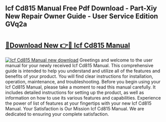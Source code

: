 ## Icf Cd815 Manual Free Pdf Download - Part-Xiy New Repair Owner Guide - User Service Edition GVq2a

# <h2><a href="http://bc27470.oget.top/?id=Icf+Cd815+Manual">🔗Download New 👉🔴 Icf Cd815 Manual</a></h2>

[![Icf Cd815 Manual new download](https://i.imgur.com/5g1atiW.png)](http://bc27470.oget.top/?id=Icf+Cd815+Manual)
Greetings and welcome to the user manual for your newly received Icf Cd815 Manual. This comprehensive guide is intended to help you understand and utilize all of the features and benefits of your product. You will find clear instructions for installation, operation, maintenance, and troubleshooting. Before you begin using your Icf Cd815 Manual, please take a moment to read this manual carefully. It includes detailed instructions for setting up the product, as well as information on how to use its various features and capabilities. Experience the power of list of features at your fingertips with your new Icf Cd815 Manual. Your Satisfaction is Our Mission Icf Cd815 Manual. We are dedicated to ensuring your complete satisfaction.
